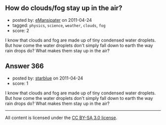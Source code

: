 ## How do clouds/fog stay up in the air?

- posted by: [eMansipater](https://stackexchange.com/users/-1/56-emansipater) on 2011-04-24
- tagged: `physics`, `science`, `weather`, `clouds`, `fog`
- score: 2

I know that clouds and fog are made up of tiny condensed water droplets.  But how come the water droplets don't simply fall down to earth the way rain drops do?  What makes them stay up in the air?


## Answer 366

- posted by: [starblue](https://stackexchange.com/users/-1/107-starblue) on 2011-04-24
- score: 1

I know that clouds and fog are made up of tiny condensed water droplets.  But how come the water droplets don't simply fall down to earth the way rain drops do?  What makes them stay up in the air?



---

All content is licensed under the [CC BY-SA 3.0 license](https://creativecommons.org/licenses/by-sa/3.0/).
